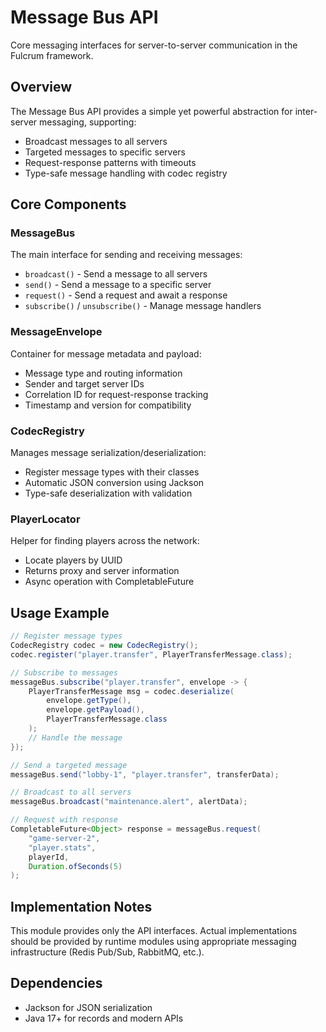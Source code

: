 # Message Bus API

Core messaging interfaces for server-to-server communication in the Fulcrum framework.

## Overview

The Message Bus API provides a simple yet powerful abstraction for inter-server messaging, supporting:
- Broadcast messages to all servers
- Targeted messages to specific servers
- Request-response patterns with timeouts
- Type-safe message handling with codec registry

## Core Components

### MessageBus
The main interface for sending and receiving messages:
- `broadcast()` - Send a message to all servers
- `send()` - Send a message to a specific server
- `request()` - Send a request and await a response
- `subscribe()` / `unsubscribe()` - Manage message handlers

### MessageEnvelope
Container for message metadata and payload:
- Message type and routing information
- Sender and target server IDs
- Correlation ID for request-response tracking
- Timestamp and version for compatibility

### CodecRegistry
Manages message serialization/deserialization:
- Register message types with their classes
- Automatic JSON conversion using Jackson
- Type-safe deserialization with validation

### PlayerLocator
Helper for finding players across the network:
- Locate players by UUID
- Returns proxy and server information
- Async operation with CompletableFuture

## Usage Example

```java
// Register message types
CodecRegistry codec = new CodecRegistry();
codec.register("player.transfer", PlayerTransferMessage.class);

// Subscribe to messages
messageBus.subscribe("player.transfer", envelope -> {
    PlayerTransferMessage msg = codec.deserialize(
        envelope.getType(), 
        envelope.getPayload(), 
        PlayerTransferMessage.class
    );
    // Handle the message
});

// Send a targeted message
messageBus.send("lobby-1", "player.transfer", transferData);

// Broadcast to all servers
messageBus.broadcast("maintenance.alert", alertData);

// Request with response
CompletableFuture<Object> response = messageBus.request(
    "game-server-2", 
    "player.stats", 
    playerId, 
    Duration.ofSeconds(5)
);
```

## Implementation Notes

This module provides only the API interfaces. Actual implementations should be provided by runtime modules using appropriate messaging infrastructure (Redis Pub/Sub, RabbitMQ, etc.).

## Dependencies

- Jackson for JSON serialization
- Java 17+ for records and modern APIs